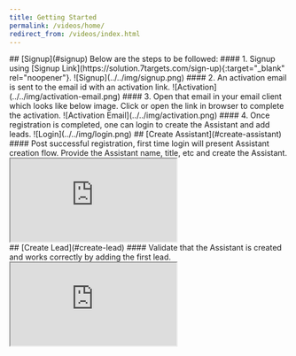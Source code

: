 ```yaml
---
title: Getting Started
permalink: /videos/home/
redirect_from: /videos/index.html
---
```


<a name="signup"/>
## [Signup](#signup)
Below are the steps to be followed:
#### 1. Signup using [Signup Link](https://solution.7targets.com/sign-up){:target="_blank" rel="noopener"}.  
![Signup](../../img/signup.png)
#### 2. An activation email is sent to the  email id with an activation link.  
![Activation](../../img/activation-email.png)
#### 3. Open that email in your email client which looks like below image. Click or open the link in browser to complete the activation.  
![Activation Email](../../img/activation.png)
#### 4. Once registration is completed, one can login to create the Assistant and add leads.  
![Login](../../img/login.png)

<a name="create-assistant"/>
## [Create Assistant](#create-assistant)
#### Post successful registration, first time login will present Assistant creation flow. Provide the Assistant name, title, etc and create the Assistant.  
<div class="embed-responsive embed-responsive-16by9">
  <iframe class="embed-responsive-item" src="https://www.youtube.com/embed/MLClL11S8gk?rel=0" allowfullscreen></iframe>
</div>

<a name="create-lead"/>
## [Create Lead](#create-lead)
#### Validate that the Assistant is created and works correctly by adding the first lead.  
<div class="embed-responsive embed-responsive-16by9">
  <iframe class="embed-responsive-item" src="https://www.youtube.com/embed/UKdxHyueNmY?rel=0" allowfullscreen></iframe>
</div>
